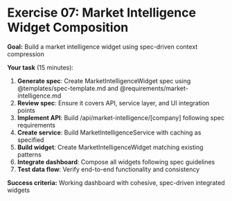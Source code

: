 # Exercise 07: Market Intelligence Widget Composition

**Goal:** Build a market intelligence widget using spec-driven context compression

**Your task** (15 minutes):
1. **Generate spec**: Create MarketIntelligenceWidget spec using @templates/spec-template.md and @requirements/market-intelligence.md
2. **Review spec**: Ensure it covers API, service layer, and UI integration points
3. **Implement API**: Build /api/market-intelligence/[company] following spec requirements
4. **Create service**: Build MarketIntelligenceService with caching as specified
5. **Build widget**: Create MarketIntelligenceWidget matching existing patterns
6. **Integrate dashboard**: Compose all widgets following spec guidelines
7. **Test data flow**: Verify end-to-end functionality and consistency

**Success criteria:** Working dashboard with cohesive, spec-driven integrated widgets
